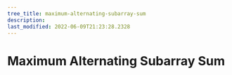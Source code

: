 ```yaml
---
tree_title: maximum-alternating-subarray-sum
description: 
last_modified: 2022-06-09T21:23:28.2328
---
```


# Maximum Alternating Subarray Sum

